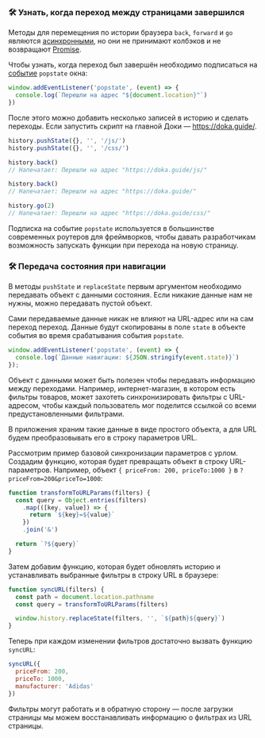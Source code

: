 ### 🛠 Узнать, когда переход между страницами завершился

Методы для перемещения по истории браузера `back`, `forward` и `go` являются [асинхронными](/js/async-in-js), но они не принимают колбэков и не возвращают [Promise](/js/promise).

Чтобы узнать, когда переход был завершён необходимо подписаться на [событие](/js/events) `popstate` окна:

```js
window.addEventListener('popstate', (event) => {
  console.log(`Перешли на адрес "${document.location}"`)
})
```

После этого можно добавить несколько записей в историю и сделать переходы. Если запустить скрипт на главной Доки — https://doka.guide/.

```js
history.pushState({}, '', '/js/')
history.pushState({}, '', '/css/')

history.back()
// Напечатает: Перешли на адрес "https://doka.guide/js/"

history.back()
// Напечатает: Перешли на адрес "https://doka.guide/"

history.go(2)
// Напечатает: Перешли на адрес "https://doka.guide/css/"
```

Подписка на событие `popstate` используется в большинстве современных роутеров для фреймворков, чтобы давать разработчикам возможность запускать функции при перехода на новую страницу.

### 🛠 Передача состояния при навигации

В методы `pushState` и `replaceState` первым аргументом необходимо передавать объект с данными состояния. Если никакие данные нам не нужны, можно передавать пустой объект.

Сами передаваемые данные никак не влияют на URL-адрес или на сам переход переход. Данные будут скопированы в поле `state` в объекте события во время срабатывания события `popstate`.

```js
window.addEventListener('popstate', (event) => {
  console.log(`Данные навигации: ${JSON.stringify(event.state)}`)
});
```

Объект с данными может быть полезен чтобы передавать информацию между переходами. Например, интернет-магазин, в котором есть фильтры товаров, может захотеть синхронизировать фильтры с URL-адресом, чтобы каждый пользователь мог поделится ссылкой со всеми предустановленными фильтрами.

В приложения храним такие данные в виде простого объекта, а для URL будем преобразовывать его в строку параметров URL.

Рассмотрим пример базовой синхронизации параметров с урлом. Создадим функцию, которая будет превращать объект в строку URL-параметров. Например, объект `{ priceFrom: 200, priceTo:1000 }` в `?priceFrom=200&priceTo=1000`:

```js
function transformToURLParams(filters) {
  const query = Object.entries(filters)
    .map(([key, value]) => {
      return `${key}=${value}`
    })
    .join('&')

  return `?${query}`
}
```

Затем добавим функцию, которая будет обновлять историю и устанавливать выбранные фильтры в строку URL в браузере:

```js
function syncURL(filters) {
  const path = document.location.pathname
  const query = transformToURLParams(filters)

  window.history.replaceState(filters, '', `${path}${query}`)
}
```

Теперь при каждом изменении фильтров достаточно вызвать функцию `syncURL`:

```js
syncURL({
  priceFrom: 200,
  priceTo: 1000,
  manufacturer: 'Adidas'
})
```

Фильтры могут работать и в обратную сторону — после загрузки страницы мы можем восстанавливать информацию о фильтрах из URL страницы.
